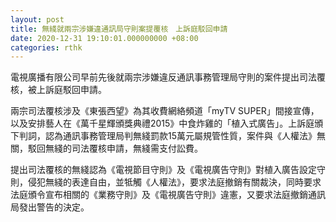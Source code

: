 ```yaml
---
layout: post
title: 無綫就兩宗涉嫌違通訊局守則案提覆核　上訴庭駁回申請
date: 2020-12-31 19:10:01.000000000 +08:00
categories: rthk
---
```


電視廣播有限公司早前先後就兩宗涉嫌違反通訊事務管理局守則的案件提出司法覆核，被上訴庭駁回申請。

兩宗司法覆核涉及《東張西望》為其收費網絡頻道「myTV SUPER」間接宣傳，以及安排藝人在《萬千星輝頒獎典禮2015》中食炸雞的「植入式廣告」。上訴庭頒下判詞，認為通訊事務管理局判無綫罰款15萬元屬規管性質，案件與《人權法》無關，駁回無綫的司法覆核申請，無綫需支付訟費。

提出司法覆核的無綫認為《電視節目守則》及《電視廣告守則》對植入廣告設定守則，侵犯無綫的表達自由，並牴觸《人權法》，要求法庭撤銷有關裁決，同時要求法庭頒令宣布相關的《業務守則》及《電視廣告守則》違憲，又要求法庭撤銷通訊局發出警告的決定。
